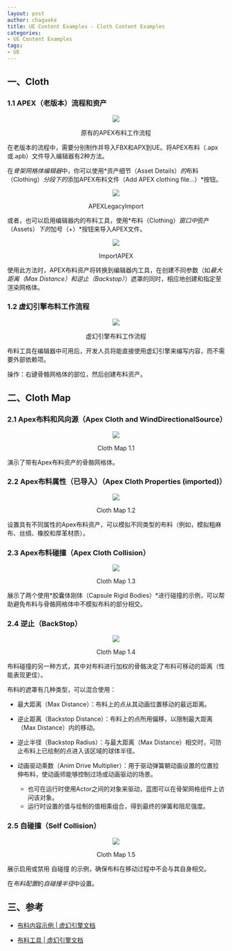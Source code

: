 ```yaml
---
layout: post
author: chaguake
title: UE Content Examples - Cloth Content Examples
categories: 
- UE Content Examples
tags: 
- UE
---
```


## 一、Cloth

### 1.1 APEX（老版本）流程和资产

<div align=center>
<img src="https://docs.unrealengine.com/4.27/Images/InteractiveExperiences/Physics/Cloth/Overview/OldWorkflow.webp"/>
<p>原有的APEX布料工作流程</p>
</div>

在老版本的流程中，需要分别制作并导入FBX和APX到UE。将APEX布料（.apx或.apb）文件导入编辑器有2种方法。

在*骨架网格体编辑器*中，你可以使用*资产细节（Asset Details）*的*布料（Clothing）*分段下的*添加APEX布料文件（Add APEX clothing file...）*按钮。

<div align=center>
<img src="https://docs.unrealengine.com/4.27/Images/InteractiveExperiences/Physics/Cloth/Overview/APEXLegacyImport.webp"/>
<p>APEXLegacyImport</p>
</div>

或者，也可以启用编辑器内的布料工具，使用*布料（Clothing）*窗口中*资产（Assets）*下的*加号（+）*按钮来导入APEX文件。

<div align=center>
<img src="https://docs.unrealengine.com/4.27/Images/InteractiveExperiences/Physics/Cloth/Overview/ImportAPEX.webp"/>
<p>ImportAPEX</p>
</div>

使用此方法时，APEX布料资产将转换到编辑器内工具，在创建不同参数（如*最大距离（Max Distance）*和*逆止（Backstop）*）遮罩的同时，相应地创建和指定至渲染网格体。

### 1.2 虚幻引擎布料工作流程

<div align=center>
<img src="https://docs.unrealengine.com/4.27/Images/InteractiveExperiences/Physics/Cloth/Overview/NewWorkflow.webp"/>
<p>虚幻引擎布料工作流程</p>
</div>

布料工具在编辑器中可用后，开发人员将能直接使用虚幻引擎来编写内容，而不需要外部依赖项。

操作：右键骨骼网格体的部位，然后创建布料资产。

## 二、Cloth Map

### 2.1 Apex布料和风向源（Apex Cloth and WindDirectionalSource）

<div align=center>
<img src="/enclosures/2022-05-20/Cloth Map 1.1.png"/>
<p>Cloth Map 1.1</p>
</div>

演示了带有Apex布料资产的骨骼网格体。

### 2.2 Apex布料属性（已导入）（Apex Cloth Properties (imported)）

<div align=center>
<img src="/enclosures/2022-05-20/Cloth Map 1.2.png"/>
<p>Cloth Map 1.2</p>
</div>

设置具有不同属性的Apex布料资产，可以模拟不同类型的布料（例如，模拟粗麻布、丝绸、橡胶和厚革材质）。

### 2.3 Apex布料碰撞（Apex Cloth Collision）

<div align=center>
<img src="/enclosures/2022-05-20/Cloth Map 1.3.png"/>
<p>Cloth Map 1.3</p>
</div>

展示了两个使用*胶囊体刚体（Capsule Rigid Bodies）*进行碰撞的示例，可以帮助避免布料与骨骼网格体中不模拟布料的部分相交。

### 2.4 逆止（BackStop）

<div align=center>
<img src="/enclosures/2022-05-20/Cloth Map 1.4.png"/>
<p>Cloth Map 1.4</p>
</div>

布料碰撞的另一种方式，其中对布料进行加权的骨骼决定了布料可移动的距离（性能表现更佳）。

布料的遮罩有几种类型，可以混合使用：

* 最大距离（Max Distance）：布料上的点从其动画位置移动的最远距离。

* 逆止距离（Backstop Distance）：布料上的点所用偏移，以限制最大距离（Max Distance）内的移动。

* 逆止半径（Backstop Radius）：与最大距离（Max Distance）相交时，可防止布料上已绘制的点进入该区域的球体半径。

* 动画驱动乘数（Anim Drive Multiplier）：用于驱动弹簧朝动画设置的位置拉伸布料，使动画师能够控制过场或动画驱动的场景。

	* 也可在运行时使用Actor之间的对象来驱动，蓝图可以在骨架网格组件上访问该对象。
	* 运行时设置的值与绘制的值相乘组合，得到最终的弹簧和阻尼强度。

### 2.5 自碰撞（Self Collision）

<div align=center>
<img src="/enclosures/2022-05-20/Cloth Map 1.5.png"/>
<p>Cloth Map 1.5</p>
</div>

展示启用或禁用 自碰撞 的示例，确保布料在移动过程中不会与其自身相交。

在*布料配置*的*自碰撞半径*中设置。

## 三、参考

* [布料内容示例 | 虚幻引擎文档](https://docs.unrealengine.com/4.27/zh-CN/Resources/ContentExamples/Cloth/)

* [布料工具 | 虚幻引擎文档](https://docs.unrealengine.com/4.27/zh-CN/InteractiveExperiences/Physics/Cloth/Overview/)



